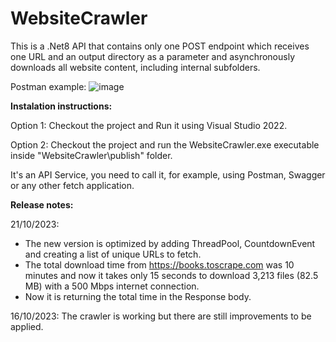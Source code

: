 # WebsiteCrawler

This is a .Net8 API that contains only one POST endpoint which receives one URL and an output directory as a parameter and asynchronously downloads all website content, including internal subfolders.

Postman example:
![image](https://github.com/rogersampaio/WebsiteCrawler/assets/21226627/7aa1a8f3-f563-49a4-a21a-2b4d0d458fd4)


**Instalation instructions:**

Option 1: Checkout the project and Run it using Visual Studio 2022.

Option 2: Checkout the project and run the WebsiteCrawler.exe executable inside "WebsiteCrawler\publish" folder.


It's an API Service, you need to call it, for example, using Postman, Swagger or any other fetch application.


**Release notes:**

21/10/2023:
  - The new version is optimized by adding ThreadPool, CountdownEvent and creating a list of unique URLs to fetch.
  - The total download time from https://books.toscrape.com was 10 minutes and now it takes only 15 seconds to download 3,213 files (82.5 MB) with a 500 Mbps internet connection.
  - Now it is returning the total time in the Response body.

16/10/2023:
  The crawler is working but there are still improvements to be applied.
